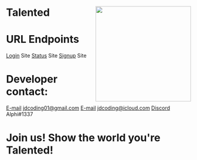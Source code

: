 # Talented <img src="https://github.com/jdcoding01/mytalented-network/blob/master/web/assets/talented.png?raw=true" height="260" align="right">
# URL Endpoints
[Login](https://mytalented.com/login) Site
[Status](https://status.mytalented.com) Site
[Signup](https://mytalented.com/signup) Site

# Developer contact:
[E-mail](https://gmail.com) jdcoding01@gmail.com
[E-mail](https://icloud.com) jdcoding@icloud.com
[Discord](https://discordapp.com) Alphi#1337


# Join us! Show the world you're Talented!
